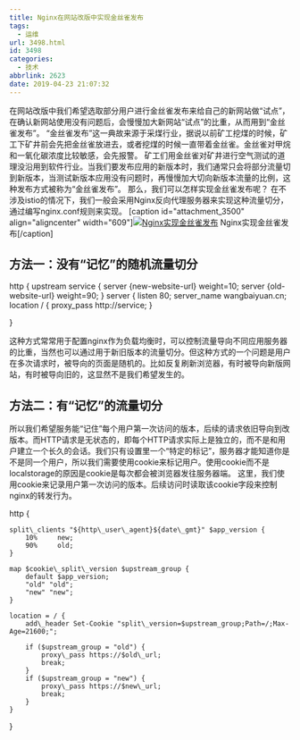 ```yaml
---
title: Nginx在网站改版中实现金丝雀发布
tags:
  - 运维
url: 3498.html
id: 3498
categories:
  - 技术
abbrlink: 2623
date: 2019-04-23 21:07:32
---
```


在网站改版中我们希望选取部分用户进行金丝雀发布来给自己的新网站做“试点”，在确认新网站使用没有问题后，会慢慢加大新网站“试点”的比重，从而用到“金丝雀发布”。 “金丝雀发布”这一典故来源于采煤行业，据说以前矿工挖煤的时候，矿工下矿井前会先把金丝雀放进去，或者挖煤的时候一直带着金丝雀。金丝雀对甲烷和一氧化碳浓度比较敏感，会先报警。 矿工们用金丝雀对矿井进行空气测试的道理没沿用到软件行业。当我们要发布应用的新版本时，我们通常只会将部分流量切到新版本，当测试新版本应用没有问题时，再慢慢加大切向新版本流量的比例，这种发布方式被称为“金丝雀发布”。 那么，我们可以怎样实现金丝雀发布呢？ 在不涉及istio的情况下，我们一般会采用Nginx反向代理服务器来实现这种流量切分，通过编写nginx.conf规则来实现。 \[caption id="attachment_3500" align="aligncenter" width="609"\][![Nginx实现金丝雀发布](https://wangbaiyuan.cn/wp-content/uploads/2019/10/wangbaiyuan.cn_2019-10-23_13-25-07.png)](https://wangbaiyuan.cn/wp-content/uploads/2019/10/wangbaiyuan.cn_2019-10-23_13-25-07.png) Nginx实现金丝雀发布\[/caption\]

方法一：没有“记忆”的随机流量切分
-----------------

http {
upstream service {
    server {new-website-url} weight=10;
    server {old-website-url} weight=90;
}
server {
    listen       80;
    server_name  wangbaiyuan.cn;
    location / {
        proxy_pass http://service;
    }

}

这种方式常常用于配置nginx作为负载均衡时，可以控制流量导向不同应用服务器的比重，当然也可以通过用于新旧版本的流量切分。但这种方式的一个问题是用户在多次请求时，被导向的页面是随机的。比如反复刷新浏览器，有时被导向新版网站，有时被导向旧的，这显然不是我们希望发生的。

方法二：有“记忆”的流量切分
--------------

所以我们希望服务能“记住”每个用户第一次访问的版本，后续的请求依旧导向到改版本。而HTTP请求是无状态的，即每个HTTP请求实际上是独立的，而不是和用户建立一个长久的会话。我们只有设置里一个“特定的标记”，服务器才能知道你是不是同一个用户，所以我们需要使用cookie来标记用户。使用cookie而不是localstorage的原因是cookie是每次都会被浏览器发往服务器端。 这里，我们使用cookie来记录用户第一次访问的版本。后续访问时读取该cookie字段来控制nginx的转发行为。

http {

    split\_clients "${http\_user\_agent}${date\_gmt}" $app_version {
        10%     new;
        90%     old;
    }

    map $cookie\_split\_version $upstream_group {
        default $app_version;
        "old" "old";
        "new" "new";
    }

    location = / {
        add\_header Set-Cookie "split\_version=$upstream_group;Path=/;Max-Age=21600;";

        if ($upstream_group = "old") {
            proxy\_pass https://$old\_url;
            break;
        }
        if ($upstream_group = "new") {
            proxy\_pass https://$new\_url;
            break;
        }
    }
}